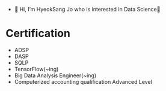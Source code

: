- 👋 Hi, I’m HyeokSang Jo who is interested in Data Science👀 
# Certification
- ADSP
- DASP
- SQLP
- TensorFlow(~ing)
- Big Data Analysis Engineer(~ing)
- Computerized accounting qualification Advanced Level
<!---
ha2hi/ha2hi is a ✨ special ✨ repository because its `README.md` (this file) appears on your GitHub profile.
You can click the Preview link to take a look at your changes.
--->

